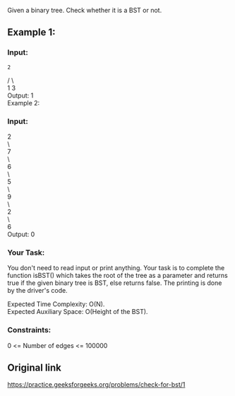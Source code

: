 Given a binary tree. Check whether it is a BST or not.

## Example 1:

### Input:
    2  
 /    \  
1      3  
Output: 1  
Example 2:  

### Input:
  2  
   \  
    7  
     \  
      6  
       \  
        5  
         \  
          9  
           \  
            2  
             \  
              6  
Output: 0
### Your Task:
You don't need to read input or print anything. Your task is to complete the function isBST() which takes the root of the tree as a parameter and returns true if the given binary tree is BST, else returns false. The printing is done by the driver's code.  

Expected Time Complexity: O(N).  
Expected Auxiliary Space: O(Height of the BST).  

### Constraints:
0 <= Number of edges <= 100000

## Original link
https://practice.geeksforgeeks.org/problems/check-for-bst/1